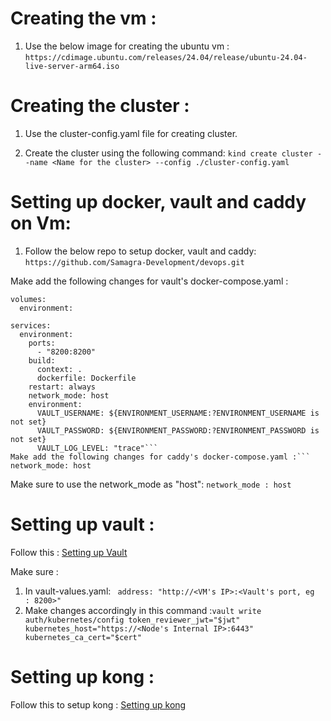 # Creating the vm :

1. Use the below image for creating the ubuntu vm :
```https://cdimage.ubuntu.com/releases/24.04/release/ubuntu-24.04-live-server-arm64.iso```

# Creating the cluster :

1. Use the cluster-config.yaml file for creating cluster.

2. Create the cluster using the following command: ```kind create cluster --name <Name for the cluster> --config ./cluster-config.yaml```

# Setting up docker, vault and caddy on Vm:
1. Follow the below repo to setup docker, vault and caddy:
```https://github.com/Samagra-Development/devops.git```

Make add the following changes for vault's docker-compose.yaml :
``` 
volumes:
  environment:

services:
  environment:
    ports:
      - "8200:8200"
    build:
      context: .
      dockerfile: Dockerfile
    restart: always
    network_mode: host
    environment:
      VAULT_USERNAME: ${ENVIRONMENT_USERNAME:?ENVIRONMENT_USERNAME is not set}
      VAULT_PASSWORD: ${ENVIRONMENT_PASSWORD:?ENVIRONMENT_PASSWORD is not set}
      VAULT_LOG_LEVEL: "trace"```
Make add the following changes for caddy's docker-compose.yaml :```
network_mode: host
```

Make sure to use the network_mode as "host":
```network_mode : host```


# Setting up vault :

Follow this : [Setting up Vault](../vault/README.md)

Make sure :

1. In vault-values.yaml: ```
address: "http://<VM's IP>:<Vault's port, eg 
: 8200>"```
2. Make changes accordingly in this command :```vault write auth/kubernetes/config token_reviewer_jwt="$jwt" kubernetes_host="https://<Node's Internal IP>:6443" kubernetes_ca_cert="$cert" ```

# Setting up kong :

Follow this to setup kong : [Setting up kong](../kong/README.md)